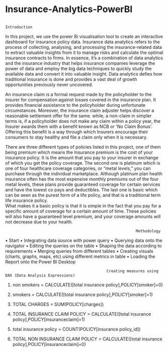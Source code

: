 # Insurance-Analytics-PowerBI
                                                               Introduction
In this project, we use the power Bi visualisation tool to create an interactive dashboard for insurance policy data.
Insurance data analytics refers to the process of collecting, analysing, and processing the insurance-related data to extract valuable insights from it to manage risks and calculate the optimal insurance contracts to firms. 
In essence, it’s a combination of data analytics and the insurance industry that helps insurance companies leverage the power of data and employ the big data techniques to quickly study the available data and convert it into valuable insight. 
Data analytics defies how traditional insurance is done and provides a vast deal of growth opportunities previously never uncovered.

An insurance claim is a formal request made by the policyholder to the insurer for compensation against losses covered in the insurance plan.
It provides financial assistance to the policyholder during unfortunate circumstances.
Moreover, the insurance claim adjuster helps discover a reasonable settlement offer for the same.
while, a non-claim in simpler terms is, if a policyholder does not make any claim within a policy year, the Insurer awards them with a benefit known as NCB or 'No Claim Bonus'. 
Offering this benefit is a way through which Insurers encourage their consumers to stay healthy and file a claim only when it is necessary. 

There are three different types of policies listed in this project, one of them being premium which means the Insurance premium is the cost of your insurance policy. 
It is the amount that you pay to your insurer in exchange of which you get the policy coverage. 
The second one is platinum which is one of four healthcare coverage categories, or “metal levels,” you can purchase through the individual marketplace. 
Although platinum plan health insurance often has the most expensive monthly premiums out of the four metal levels, these plans provide guaranteed coverage for certain services and have the lowest co pays and deductibles. 
The last one is basic which can be seen as the purest form of a life policy, and that is a traditional term life insurance policy.  
What makes it a basic policy is that it is simple in the fact that you pay for a specific amount of coverage for a certain amount of time. 
These policies will also have a guaranteed level premium, and your coverage amounts will not decrease due to your health.



                                                              Methodology
•	Start
•	Integrating data source with power query
•	 Querying data onto the navigator
•	 Editing the queries on the table
•	 Shaping the data according to requirements
•	 Merging queries from different tables
•	 Creating visuals (charts, graphs, maps, etc) using different metrics in table
•	 Loading the Report onto the Power BI Desktop



                                                 Creating measures using DAX (Data Analysis Expressions)
1.	non smokers = CALCULATE([total insurance policy],POLICY[smoker]=0)

2.	smokers = CALCULATE([total insurance policy],POLICY[smoker]=1)

3.	TOTAL CHARGES = SUM(POLICY[charges])

4.	TOTAL INSURANCE CLAIM POLICY = CALCULATE([total insurance policy],POLICY[insuranceclaim]=1)

5.	total insurance policy = COUNT(POLICY[insurance policy_id])

6.	TOTAL NON INSURANCE CLAIM POLICY = CALCULATE([total insurance policy],POLICY[insuranceclaim]=0)







                                                              
